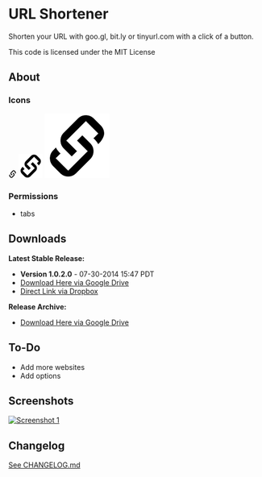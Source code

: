 # URL Shortener #

Shorten your URL with goo.gl, bit.ly or tinyurl.com with a click of a button.

This code is licensed under the MIT License

## About

### Icons
[![Icon 16](https://raw.githubusercontent.com/Wassup789/URL-Shortener/master/img/16.png)](https://raw.githubusercontent.com/Wassup789/URL-Shortener/master/img/16.png)
[![Icon 48](https://raw.githubusercontent.com/Wassup789/URL-Shortener/master/img/48.png)](https://raw.githubusercontent.com/Wassup789/URL-Shortener/master/img/48.png)
[![Icon 128](https://raw.githubusercontent.com/Wassup789/URL-Shortener/master/img/128.png)](https://raw.githubusercontent.com/Wassup789/URL-Shortener/master/img/128.png)

### Permissions
 - tabs

## Downloads


**Latest Stable Release:**

 - **Version 1.0.2.0** - 07-30-2014 15:47 PDT
 - [Download Here via Google Drive][Dld_Latest_GD]
 - [Direct Link via Dropbox][Dld_Latest_DB]

**Release Archive:**

 - [Download Here via Google Drive][Dld_Archive]

## To-Do
 * Add more websites
 * Add options

## Screenshots
[![Screenshot 1](http://i.imgur.com/tIDBhOi.png)](http://i.imgur.com/tIDBhOi.png)

## Changelog
[See CHANGELOG.md][CLog.md]

  [Dld_Latest_GD]: http://goo.gl/SI5rbl
  [Dld_Latest_DB]: http://db.orangedox.com/9wI5sxgVPQEflnJlI8/URL_Shortener_v1.0.2.0.crx
  [Dld_Archive]: http://goo.gl/i3HVNK
  
  [CLog.md]: https://github.com/Wassup789/URL-Shortener/blob/master/CHANGELOG.md
